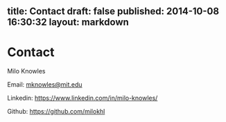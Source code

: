 title: Contact
draft: false
published: 2014-10-08 16:30:32
layout: markdown
---
 
# Contact

Milo Knowles

Email: mknowles@mit.edu

Linkedin: https://www.linkedin.com/in/milo-knowles/

Github: https://github.com/milokhl